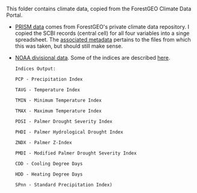 This folder contains climate data, copied from the ForestGEO Climate Data Portal. 

- [PRISM data](https://github.com/EcoClimLab/climate_sensitivity_cores/blob/master/raw_data/climate/PRISM_SCBI_1930_2015_30second.csv) comes from ForestGEO's private climate data repository. I copied the SCBI records (central cell) for all four variables into a singe spreadsheet. The [associated metadata](https://github.com/EcoClimLab/climate_sensitivity_cores/blob/master/raw_data/climate/Metadata_PRISM_ForestGEO%20Sites%20at%20US.pdf) pertains to the files from which this was taken, but should still make sense. 

- [NOAA divisional data](https://www7.ncdc.noaa.gov/CDO/CDODivisionalSelect.jsp#). Some of the indices are described [here](https://www.ncdc.noaa.gov/temp-and-precip/drought/historical-palmers/overview).


      Indices Output:

      PCP - Precipitation Index

      TAVG - Temperature Index

      TMIN - Minimum Temperature Index

      TMAX - Maximum Temperature Index

      PDSI - Palmer Drought Severity Index

      PHDI - Palmer Hydrological Drought Index

      ZNDX - Palmer Z-Index

      PMDI - Modified Palmer Drought Severity Index

      CDD - Cooling Degree Days

      HDD - Heating Degree Days

      SPnn - Standard Precipitation Index)
      
